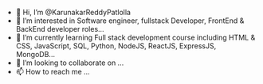 - 👋 Hi, I’m @KarunakarReddyPatlolla
- 👀 I’m interested in Software engineer, fullstack Developer, FrontEnd & BackEnd developer roles...
- 🌱 I’m currently learning Full stack development course including HTML & CSS, JavaScript, SQL, Python, NodeJS, ReactJS, ExpressJS, MongoDB...
- 💞️ I’m looking to collaborate on ...
- 📫 How to reach me ...

<!---
KarunakarReddyPatlolla/KarunakarReddyPatlolla is a ✨ special ✨ repository because its `README.md` (this file) appears on your GitHub profile.
You can click the Preview link to take a look at your changes.
--->
